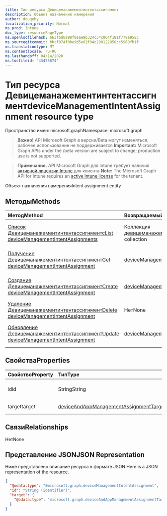 ```yaml
---
title: Тип ресурса Девицеманажементинтентассигнмент
description: Объект назначения намерения
author: dougeby
localization_priority: Normal
ms.prod: Intune
doc_type: resourcePageType
ms.openlocfilehash: 663fbd0a98f8eae9b324c34c064f181f779a958c
ms.sourcegitcommit: bbcf074f0be9d5e02f84c290122850cc5968fb1f
ms.translationtype: MT
ms.contentlocale: ru-RU
ms.lasthandoff: 04/14/2020
ms.locfileid: "43455674"
---
```

# <a name="devicemanagementintentassignment-resource-type"></a><span data-ttu-id="a6b1d-103">Тип ресурса Девицеманажементинтентассигнмент</span><span class="sxs-lookup"><span data-stu-id="a6b1d-103">deviceManagementIntentAssignment resource type</span></span>

<span data-ttu-id="a6b1d-104">Пространство имен: microsoft.graph</span><span class="sxs-lookup"><span data-stu-id="a6b1d-104">Namespace: microsoft.graph</span></span>

> <span data-ttu-id="a6b1d-105">**Важно!** API Microsoft Graph в версии/Beta могут изменяться; рабочее использование не поддерживается.</span><span class="sxs-lookup"><span data-stu-id="a6b1d-105">**Important:** Microsoft Graph APIs under the /beta version are subject to change; production use is not supported.</span></span>

> <span data-ttu-id="a6b1d-106">**Примечание.** API Microsoft Graph для Intune требует наличия [активной лицензии Intune](https://go.microsoft.com/fwlink/?linkid=839381) для клиента.</span><span class="sxs-lookup"><span data-stu-id="a6b1d-106">**Note:** The Microsoft Graph API for Intune requires an [active Intune license](https://go.microsoft.com/fwlink/?linkid=839381) for the tenant.</span></span>

<span data-ttu-id="a6b1d-107">Объект назначения намерения</span><span class="sxs-lookup"><span data-stu-id="a6b1d-107">Intent assignment entity</span></span>

## <a name="methods"></a><span data-ttu-id="a6b1d-108">Методы</span><span class="sxs-lookup"><span data-stu-id="a6b1d-108">Methods</span></span>
|<span data-ttu-id="a6b1d-109">Метод</span><span class="sxs-lookup"><span data-stu-id="a6b1d-109">Method</span></span>|<span data-ttu-id="a6b1d-110">Возвращаемый тип</span><span class="sxs-lookup"><span data-stu-id="a6b1d-110">Return Type</span></span>|<span data-ttu-id="a6b1d-111">Описание</span><span class="sxs-lookup"><span data-stu-id="a6b1d-111">Description</span></span>|
|:---|:---|:---|
|[<span data-ttu-id="a6b1d-112">Список Девицеманажементинтентассигнментс</span><span class="sxs-lookup"><span data-stu-id="a6b1d-112">List deviceManagementIntentAssignments</span></span>](../api/intune-deviceintent-devicemanagementintentassignment-list.md)|<span data-ttu-id="a6b1d-113">Коллекция [девицеманажементинтентассигнмент](../resources/intune-deviceintent-devicemanagementintentassignment.md)</span><span class="sxs-lookup"><span data-stu-id="a6b1d-113">[deviceManagementIntentAssignment](../resources/intune-deviceintent-devicemanagementintentassignment.md) collection</span></span>|<span data-ttu-id="a6b1d-114">Список свойств и связей объектов [девицеманажементинтентассигнмент](../resources/intune-deviceintent-devicemanagementintentassignment.md) .</span><span class="sxs-lookup"><span data-stu-id="a6b1d-114">List properties and relationships of the [deviceManagementIntentAssignment](../resources/intune-deviceintent-devicemanagementintentassignment.md) objects.</span></span>|
|[<span data-ttu-id="a6b1d-115">Получение Девицеманажементинтентассигнмент</span><span class="sxs-lookup"><span data-stu-id="a6b1d-115">Get deviceManagementIntentAssignment</span></span>](../api/intune-deviceintent-devicemanagementintentassignment-get.md)|[<span data-ttu-id="a6b1d-116">deviceManagementIntentAssignment</span><span class="sxs-lookup"><span data-stu-id="a6b1d-116">deviceManagementIntentAssignment</span></span>](../resources/intune-deviceintent-devicemanagementintentassignment.md)|<span data-ttu-id="a6b1d-117">Чтение свойств и связей объекта [девицеманажементинтентассигнмент](../resources/intune-deviceintent-devicemanagementintentassignment.md) .</span><span class="sxs-lookup"><span data-stu-id="a6b1d-117">Read properties and relationships of the [deviceManagementIntentAssignment](../resources/intune-deviceintent-devicemanagementintentassignment.md) object.</span></span>|
|[<span data-ttu-id="a6b1d-118">Создание Девицеманажементинтентассигнмент</span><span class="sxs-lookup"><span data-stu-id="a6b1d-118">Create deviceManagementIntentAssignment</span></span>](../api/intune-deviceintent-devicemanagementintentassignment-create.md)|[<span data-ttu-id="a6b1d-119">deviceManagementIntentAssignment</span><span class="sxs-lookup"><span data-stu-id="a6b1d-119">deviceManagementIntentAssignment</span></span>](../resources/intune-deviceintent-devicemanagementintentassignment.md)|<span data-ttu-id="a6b1d-120">Создание нового объекта [девицеманажементинтентассигнмент](../resources/intune-deviceintent-devicemanagementintentassignment.md) .</span><span class="sxs-lookup"><span data-stu-id="a6b1d-120">Create a new [deviceManagementIntentAssignment](../resources/intune-deviceintent-devicemanagementintentassignment.md) object.</span></span>|
|[<span data-ttu-id="a6b1d-121">Удаление Девицеманажементинтентассигнмент</span><span class="sxs-lookup"><span data-stu-id="a6b1d-121">Delete deviceManagementIntentAssignment</span></span>](../api/intune-deviceintent-devicemanagementintentassignment-delete.md)|<span data-ttu-id="a6b1d-122">Нет</span><span class="sxs-lookup"><span data-stu-id="a6b1d-122">None</span></span>|<span data-ttu-id="a6b1d-123">Удаляет объект [девицеманажементинтентассигнмент](../resources/intune-deviceintent-devicemanagementintentassignment.md).</span><span class="sxs-lookup"><span data-stu-id="a6b1d-123">Deletes a [deviceManagementIntentAssignment](../resources/intune-deviceintent-devicemanagementintentassignment.md).</span></span>|
|[<span data-ttu-id="a6b1d-124">Обновление Девицеманажементинтентассигнмент</span><span class="sxs-lookup"><span data-stu-id="a6b1d-124">Update deviceManagementIntentAssignment</span></span>](../api/intune-deviceintent-devicemanagementintentassignment-update.md)|[<span data-ttu-id="a6b1d-125">deviceManagementIntentAssignment</span><span class="sxs-lookup"><span data-stu-id="a6b1d-125">deviceManagementIntentAssignment</span></span>](../resources/intune-deviceintent-devicemanagementintentassignment.md)|<span data-ttu-id="a6b1d-126">Обновление свойств объекта [девицеманажементинтентассигнмент](../resources/intune-deviceintent-devicemanagementintentassignment.md) .</span><span class="sxs-lookup"><span data-stu-id="a6b1d-126">Update the properties of a [deviceManagementIntentAssignment](../resources/intune-deviceintent-devicemanagementintentassignment.md) object.</span></span>|

## <a name="properties"></a><span data-ttu-id="a6b1d-127">Свойства</span><span class="sxs-lookup"><span data-stu-id="a6b1d-127">Properties</span></span>
|<span data-ttu-id="a6b1d-128">Свойство</span><span class="sxs-lookup"><span data-stu-id="a6b1d-128">Property</span></span>|<span data-ttu-id="a6b1d-129">Тип</span><span class="sxs-lookup"><span data-stu-id="a6b1d-129">Type</span></span>|<span data-ttu-id="a6b1d-130">Описание</span><span class="sxs-lookup"><span data-stu-id="a6b1d-130">Description</span></span>|
|:---|:---|:---|
|<span data-ttu-id="a6b1d-131">id</span><span class="sxs-lookup"><span data-stu-id="a6b1d-131">id</span></span>|<span data-ttu-id="a6b1d-132">String</span><span class="sxs-lookup"><span data-stu-id="a6b1d-132">String</span></span>|<span data-ttu-id="a6b1d-133">Идентификатор назначения</span><span class="sxs-lookup"><span data-stu-id="a6b1d-133">The assignment ID</span></span>|
|<span data-ttu-id="a6b1d-134">target</span><span class="sxs-lookup"><span data-stu-id="a6b1d-134">target</span></span>|[<span data-ttu-id="a6b1d-135">deviceAndAppManagementAssignmentTarget</span><span class="sxs-lookup"><span data-stu-id="a6b1d-135">deviceAndAppManagementAssignmentTarget</span></span>](../resources/intune-shared-deviceandappmanagementassignmenttarget.md)|<span data-ttu-id="a6b1d-136">Цель назначения</span><span class="sxs-lookup"><span data-stu-id="a6b1d-136">The assignment target</span></span>|

## <a name="relationships"></a><span data-ttu-id="a6b1d-137">Связи</span><span class="sxs-lookup"><span data-stu-id="a6b1d-137">Relationships</span></span>
<span data-ttu-id="a6b1d-138">Нет</span><span class="sxs-lookup"><span data-stu-id="a6b1d-138">None</span></span>

## <a name="json-representation"></a><span data-ttu-id="a6b1d-139">Представление JSON</span><span class="sxs-lookup"><span data-stu-id="a6b1d-139">JSON Representation</span></span>
<span data-ttu-id="a6b1d-140">Ниже представлено описание ресурса в формате JSON.</span><span class="sxs-lookup"><span data-stu-id="a6b1d-140">Here is a JSON representation of the resource.</span></span>
<!-- {
  "blockType": "resource",
  "keyProperty": "id",
  "@odata.type": "microsoft.graph.deviceManagementIntentAssignment"
}
-->
``` json
{
  "@odata.type": "#microsoft.graph.deviceManagementIntentAssignment",
  "id": "String (identifier)",
  "target": {
    "@odata.type": "microsoft.graph.deviceAndAppManagementAssignmentTarget"
  }
}
```



